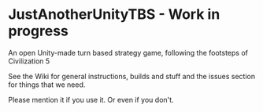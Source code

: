 JustAnotherUnityTBS - Work in progress
======================================

An open Unity-made turn based strategy game, following the footsteps of Civilization 5

See the Wiki for general instructions, builds and stuff and the issues section for things that we need.

Please mention it if you use it. Or even if you don't.
